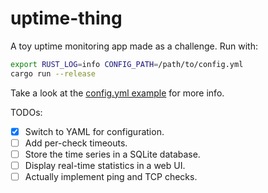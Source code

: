 # uptime-thing

A toy uptime monitoring app made as a challenge. Run with:

```sh
export RUST_LOG=info CONFIG_PATH=/path/to/config.yml
cargo run --release
```

Take a look at the [config.yml example](config.example.yml) for more info.

TODOs:

- [x] Switch to YAML for configuration.
- [ ] Add per-check timeouts.
- [ ] Store the time series in a SQLite database.
- [ ] Display real-time statistics in a web UI.
- [ ] Actually implement ping and TCP checks.
